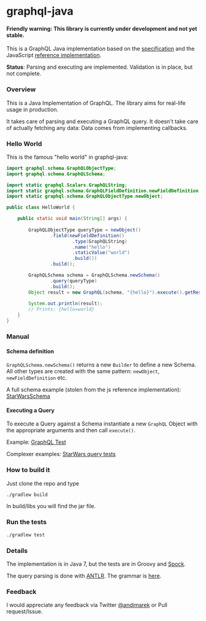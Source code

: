 # graphql-java

#### Friendly warning: This library is currently under development and not yet stable.     

This is a GraphQL Java implementation based on the [specification](https://github.com/facebook/graphql) 
and the JavaScript [reference implementation](https://github.com/graphql/graphql-js).
 

**Status**: Parsing and executing are implemented. Validation is in place, but not complete.
 

### Overview

This is a Java Implementation of GraphQL. The library aims for real-life usage in production. 
  
It takes care of parsing and executing a GraphQL query. It doesn't take care of actually fetching any data:
Data comes from implementing callbacks.


### Hello World

This is the famous "hello world" in graphql-java: 

```java
import graphql.schema.GraphQLObjectType;
import graphql.schema.GraphQLSchema;

import static graphql.Scalars.GraphQLString;
import static graphql.schema.GraphQLFieldDefinition.newFieldDefinition;
import static graphql.schema.GraphQLObjectType.newObject;

public class HelloWorld {

    public static void main(String[] args) {
    
        GraphQLObjectType queryType = newObject()
                .field(newFieldDefinition()
                        .type(GraphQLString)
                        .name("hello")
                        .staticValue("world")
                        .build())
                .build();

        GraphQLSchema schema = GraphQLSchema.newSchema()
                .query(queryType)
                .build();
        Object result = new GraphQL(schema, "{hello}").execute().getResult();
        
        System.out.println(result);
        // Prints: {hello=world}
    }
}
```

  
### Manual
  
#### Schema definition

`GraphQLSchema.newSchema()` returns a new `Builder` to define a new Schema. All other types are created with the same pattern:
`newObject`, `newFieldDefinition` etc.

A full schema example (stolen from the js reference implementation): [StarWarsSchema](src/test/groovy/graphql/StarWarsSchema.java)

#### Executing a Query

To execute a Query against a Schema instantiate a new `GraphQL` Object with the appropriate arguments and then call `execute()`. 

Example: [GraphQL Test](src/test/groovy/graphql/GraphQLTest.groovy)

Complexer examples: [StarWars query tests](src/test/groovy/graphql/StarWarsQueryTest.groovy)


### 

### How to build it 

Just clone the repo and type 

```sh
./gradlew build
```

In build/libs you will find the jar file.

### Run the tests


```sh
./gradlew test
```



### Details

The implementation is in Java 7, but the tests are in Groovy and [Spock](https://github.com/spockframework/spock).

The query parsing is done with [ANTLR](www.antlr.org). The grammar is [here](src/main/grammar/Graphql.g4).

 
### Feedback

I would appreciate any feedback via Twitter [@andimarek](https://twitter.com/andimarek) or Pull request/Issue.


